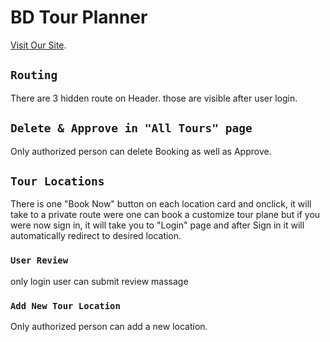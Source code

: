 # BD Tour Planner

[Visit Our Site](https://bd-tour-planner-ceaca.web.app/).

## `Routing`

There are 3 hidden route on Header. those are visible after user login.

## `Delete & Approve in "All Tours" page`

Only authorized person can delete Booking as well as Approve.

## `Tour Locations`

There is one "Book Now" button on each location card and onclick, it will take to a private route were one can book a customize tour plane but if you were now sign in, it will take you to "Login" page and after Sign in it will automatically redirect to desired location. 

### `User Review`

only login user can submit review massage

### `Add New Tour Location`

Only authorized person can add a new location.